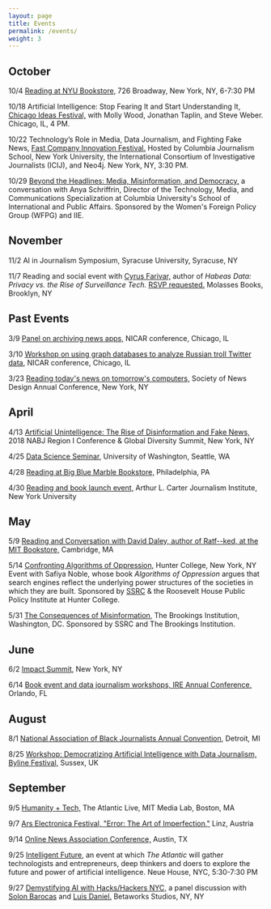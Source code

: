 ```yaml
---
layout: page
title: Events
permalink: /events/
weight: 3
---
```


## October

10/4 [Reading at NYU Bookstore,](https://www.bkstr.com/webapp/wcs/stores/servlet/FLStoreNewsAndEventsView?catalogId=10001&storeId=472405&langId=-1) 726 Broadway, New York, NY, 6-7:30 PM

10/18 Artificial Intelligence: Stop Fearing It and Start Understanding It, [Chicago Ideas Festival,](https://www.chicagoideas.com/events/artificial-intelligence-stop-fearing-it-and-start-understanding-it) with Molly Wood, Jonathan Taplin, and Steve Weber. Chicago, IL, 4 PM.

10/22 Technology’s Role in Media, Data Journalism, and Fighting Fake News, [Fast Company Innovation Festival.](https://fastcompany.swoogo.com/innovationfestival18/about) Hosted by Columbia Journalism School, New York University, the International Consortium of Investigative Journalists (ICIJ), and Neo4j. New York, NY, 3:30 PM.

10/29 [Beyond the Headlines: Media, Misinformation, and Democracy,](https://www.wfpg.org/mc/community/eventdetailsPrint.do?print=true&eventId=549323) a conversation with Anya Schriffrin, Director of the Technology, Media, and Communications Specialization at Columbia University's School of International and Public Affairs. Sponsored by the Women's Foreign Policy Group (WFPG) and IIE.

## November

11/2 AI in Journalism Symposium, Syracuse University, Syracuse, NY

11/7 Reading and social event with [Cyrus Farivar,](https://www.mhpbooks.com/books/habeas-data/) author of *Habeas Data: Privacy vs. the Rise of Surveillance Tech.* [RSVP requested.](https://www.eventbrite.com/e/reading-habeas-data-and-artificial-unintelligence-tickets-50431983420) Molasses Books, Brooklyn, NY 


## Past Events

3/9 [Panel on archiving news apps,](https://ire.org/conferences/nicar18/) NICAR conference, Chicago, IL

3/10 [Workshop on using graph databases to analyze Russian troll Twitter data,](https://ire.org/conferences/nicar18/) NICAR conference, Chicago, IL

3/23 [Reading today's news on tomorrow's computers,](https://www.snd.org/) Society of News Design Annual Conference, New York, NY

## April

4/13 [Artificial Unintelligence: The Rise of Disinformation and Fake News,](http://www.nabj.org/event/Region1Conf2018) 2018 NABJ Region I Conference & Global Diversity Summit, New York, NY

4/25 [Data Science Seminar](http://escience.washington.edu/uw-data-science-seminar/broussard), University of Washington, Seattle, WA

4/28 [Reading at Big Blue Marble Bookstore,](https://www.bigbluemarblebooks.com/events-and-calendar/2018/4/28/meredith-broussard-artificial-unintelligence-book-launch) Philadelphia, PA

4/30 [Reading and book launch event,](https://journalism.nyu.edu/about-us/event/2018-spring/book-launch-artificial-unintelligence-by-meredith-broussard/) Arthur L. Carter Journalism Institute, New York University

## May

5/9 [Reading and Conversation with David Daley, author of Ratf--ked, at the MIT Bookstore,](https://www.eventbrite.com/e/meredith-broussard-artificial-unintelligence-tickets-41967403634) Cambridge, MA

5/14 [Confronting Algorithms of Oppression,](http://www.roosevelthouse.hunter.cuny.edu/events/ssrc-algorithms-of-oppression/) Hunter College, New York, NY Event with Safiya Noble, whose book _Algorithms of Oppression_ argues that search engines reflect the underlying power structures of the societies in which they are built. Sponsored by [SSRC](https://www.ssrc.org/events/view/confronting-algorithims-of-oppression/) & the Roosevelt House Public Policy Institute at Hunter College.

5/31 [The Consequences of Misinformation,](https://www.ssrc.org/events/view/the-consequences-of-misinformation/) The Brookings Institution, Washington, DC. Sponsored by SSRC and The Brookings Institution.

## June

6/2 [Impact Summit,](http://www.theimpactsummit.org/) New York, NY

6/14 [Book event and data journalism workshops, IRE Annual Conference,](https://ire.org/conferences/ire-2018/schedule/) Orlando, FL

## August

8/1 [National Association of Black Journalists Annual Convention,](https://www.nabjconvention.com/profile.cfm?profile_name=session&master_key=5A0D4EAB-AD16-674D-9639-E294A7E7EA86&xdetail&xtemplate) Detroit, MI

8/25 [Workshop: Democratizing Artificial Intelligence with Data Journalism, Byline Festival,](https://www.bylinefestival.com/workshop-3-2018/2018/8/26/democratizing-artificial-intelligence-with-data-journalism) Sussex, UK

## September

9/5 [Humanity + Tech,](http://humanitytech.theatlantic.com) The Atlantic Live, MIT Media Lab, Boston, MA

9/7 [Ars Electronica Festival, "Error: The Art of Imperfection,"](https://www.aec.at/error/de/) Linz, Austria

9/14 [Online News Association Conference,](https://ona18.journalists.org) Austin, TX

9/25 [Intelligent Future,](http://intelligentfuture.theatlantic.com/) an event at which *The Atlantic* will gather technologists and entrepreneurs, deep thinkers and doers to explore the future and power of artificial intelligence. Neue House, NYC, 5:30-7:30 PM

9/27 [Demystifying AI with Hacks/Hackers NYC,](https://www.eventbrite.com/e/demystifying-ai-with-hackshackers-nyc-tickets-50332488829?aff=panel) a panel discussion with [Solon Barocas](http://solon.barocas.org/) and [Luis Daniel.](http://luisdaniel.com/) Betaworks Studios, NY, NY


